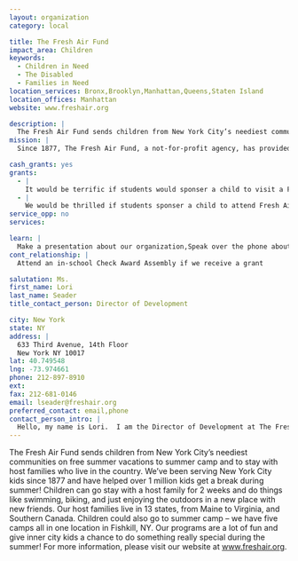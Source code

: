 ```yaml
---
layout: organization
category: local

title: The Fresh Air Fund
impact_area: Children
keywords: 
  - Children in Need
  - The Disabled
  - Families in Need
location_services: Bronx,Brooklyn,Manhattan,Queens,Staten Island
location_offices: Manhattan
website: www.freshair.org

description: |
  The Fresh Air Fund sends children from New York City’s neediest communities on free summer vacations to summer camp and to stay with host families who live in the country.  We’ve been serving New York City kids since 1877 and have helped over 1 million kids get a break during summer!  Children can go stay with a host family for 2 weeks and do things like swimming, biking, and just enjoying the outdoors in a new place with new friends.  Our host families live in 13 states, from Maine to Virginia, and Southern Canada.  Children could also go to summer camp – we have five camps all in one location in Fishkill, NY.  Our programs are a lot of fun and give inner city kids a chance to do something really special during the summer!  For more information, please visit our website at www.freshair.org.
mission: |
  Since 1877, The Fresh Air Fund, a not-for-profit agency, has provided free summer vacations to more than 1.7 million children from NYC's toughest neighborhoods.

cash_grants: yes
grants: 
  - |
    It would be terrific if students would sponser a child to visit a Friendly Town host family for 2 weeks.  Children visit volunteer host families in 13 Northeastern states from Virginia to Maine and often make life-long friends!  It costs $920.00 to send a Fresh Air child to Friendly Town for two weeks.
  - |
    We would be thrilled if students sponser a child to attend Fresh Air camp in Fishkill, New York for one week.  Fresh Air children attend one of five camps where they have a fantastic time swimming, playing, hiking, camping and learning.  It costs $1,579.00 to send a Fresh Air child to camp for two weeks.
service_opp: no
services: 

learn: |
  Make a presentation about our organization,Speak over the phone about our work
cont_relationship: |
  Attend an in-school Check Award Assembly if we receive a grant

salutation: Ms.
first_name: Lori
last_name: Seader
title_contact_person: Director of Development

city: New York
state: NY
address: |
  633 Third Avenue, 14th Floor  
  New York NY 10017
lat: 40.749548
lng: -73.974661
phone: 212-897-8910
ext: 
fax: 212-681-0146
email: lseader@freshair.org
preferred_contact: email,phone
contact_person_intro: |
  Hello, my name is Lori.  I am the Director of Development at The Fresh Air Fund.  We send New York City children in need on free two week summer vacations to the country! We have received several Common Cents grants in the past - it is so wonderful when children want to help less fortunate children in their communities!
---
```

The Fresh Air Fund sends children from New York City’s neediest communities on free summer vacations to summer camp and to stay with host families who live in the country.  We’ve been serving New York City kids since 1877 and have helped over 1 million kids get a break during summer!  Children can go stay with a host family for 2 weeks and do things like swimming, biking, and just enjoying the outdoors in a new place with new friends.  Our host families live in 13 states, from Maine to Virginia, and Southern Canada.  Children could also go to summer camp – we have five camps all in one location in Fishkill, NY.  Our programs are a lot of fun and give inner city kids a chance to do something really special during the summer!  For more information, please visit our website at www.freshair.org.